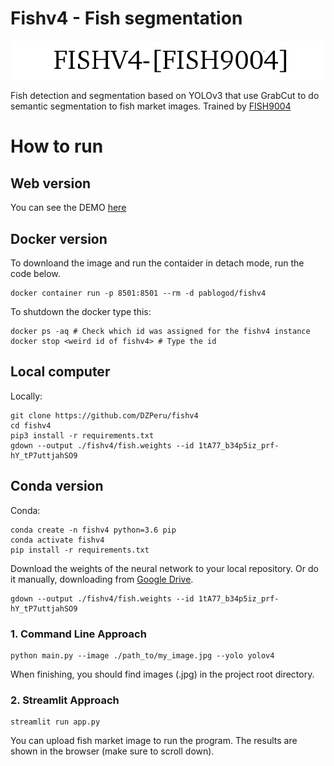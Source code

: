# Fishv4 - Fish segmentation

![](img/fish4.png)

Fish detection and segmentation based on YOLOv3 that use GrabCut to do semantic segmentation to fish market images.
Trained by [FISH9004](https://github.com/DZPeru/fish-datasets)

# How to run

## Web version

You can see the DEMO [here](https://fishv4.herokuapp.com/)

## Docker version

To downloand the image and run the contaider in detach mode, run the code below.
```
docker container run -p 8501:8501 --rm -d pablogod/fishv4
```

To shutdown the docker type this:
```
docker ps -aq # Check which id was assigned for the fishv4 instance
docker stop <weird id of fishv4> # Type the id
```

## Local computer

Locally:

```
git clone https://github.com/DZPeru/fishv4
cd fishv4
pip3 install -r requirements.txt
gdown --output ./fishv4/fish.weights --id 1tA77_b34p5iz_prf-hY_tP7uttjahSO9
```

## Conda version

Conda:
```
conda create -n fishv4 python=3.6 pip 
conda activate fishv4
pip install -r requirements.txt
```

Download the weights of the neural network to your local repository. Or do it manually, downloading from [Google Drive](https://drive.google.com/file/d/1tA77_b34p5iz_prf-hY_tP7uttjahSO9/view?usp=sharing).

```
gdown --output ./fishv4/fish.weights --id 1tA77_b34p5iz_prf-hY_tP7uttjahSO9
```

### 1. Command Line Approach
```
python main.py --image ./path_to/my_image.jpg --yolo yolov4
```
When finishing, you should find images (.jpg) in the project root directory.

### 2. Streamlit Approach
```
streamlit run app.py
```

You can upload fish market image to run the program. The results are shown in the browser (make sure to scroll down).
